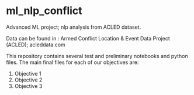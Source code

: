 # ml_nlp_conflict
Advanced ML project; nlp analysis from ACLED dataset. 

Data can be found in : 
Armed	Conflict	Location	&	Event	Data	Project
(ACLED);	acleddata.com

This repository contains several test and preliminary notebooks and python files. The main final files for each of our objectives are: 

1. Objective 1
2. Objective 2
3. Objective 3
